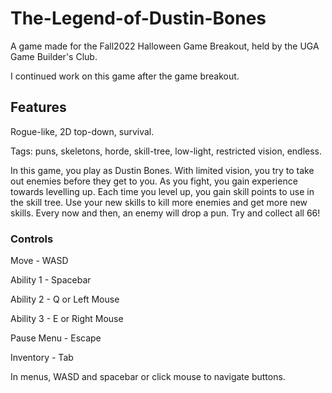 # The-Legend-of-Dustin-Bones
 A game made for the Fall2022 Halloween Game Breakout, held by the UGA Game Builder's Club.
 
 I continued work on this game after the game breakout.
 
 ## Features
 Rogue-like, 2D top-down, survival.
 
 Tags: puns, skeletons, horde, skill-tree, low-light, restricted vision, endless.
 
 In this game, you play as Dustin Bones. With limited vision, you try to take out enemies before they get to you. As you fight, you gain experience towards levelling up. Each time you level up, you gain skill points to use in the skill tree. Use your new skills to kill more enemies and get more new skills. Every now and then, an enemy will drop a pun. Try and collect all 66!
 
 ### Controls
 Move - WASD
 
 Ability 1 - Spacebar
 
 Ability 2 - Q or Left Mouse
 
 Ability 3 - E or Right Mouse
 
 Pause Menu - Escape
 
 Inventory - Tab
 
 In menus, WASD and spacebar or click mouse to navigate buttons.
